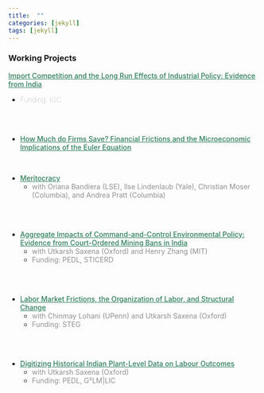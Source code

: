 ```yaml
---
title:  ""
categories: [jekyll]
tags: [jekyll]
---
```


### Working Projects

<a href= "" style="color:#2c7e5a;font-weight: 500;">Import Competition and the Long Run Effects of Industrial Policy: Evidence from India</a>
<ul>
  <li><a style="color:#909090;font-weight: 100;"> Funding: IGC </a> </li>
</ul> 
<br/>
<br/>

- <a href="" style="color:#2c7e5a;font-weight: 500;">How Much do Firms Save? Financial Frictions and the Microeconomic Implications of the Euler Equation
<br/>

- <a href="" style="color:#2c7e5a;font-weight: 500;"> Meritocracy </a>
    * <a style="color:#909090"> with Oriana Bandiera (LSE), Ilse Lindenlaub (Yale), Christian Moser (Columbia), and Andrea Pratt (Columbia) </a>
<br/>
<br/>

- <a href="" style="color:#2c7e5a;font-weight: 500;">Aggregate Impacts of Command-and-Control Environmental Policy: Evidence from Court-Ordered Mining Bans in India</a>
    * <a style="color:#909090"> with Utkarsh Saxena (Oxford) and Henry Zhang (MIT) </a> 
    * <a style="color:#909090"> Funding: PEDL, STICERD </a> 
<br/>
<br/>

- <a href="" style="color:#2c7e5a;font-weight: 500;">Labor Market Frictions, the Organization of Labor, and Structural Change </a>
    * <a style="color:#909090"> with Chinmay Lohani (UPenn) and Utkarsh Saxena (Oxford) </a>
    * <a style="color:#909090"> Funding: STEG </a> 
<br/>
<br/>

- <a href="" style="color:#2c7e5a;font-weight: 500;">Digitizing Historical Indian Plant-Level Data on Labour Outcomes </a>
    * <a style="color:#909090"> with Utkarsh Saxena (Oxford) </a>
    * <a style="color:#909090"> Funding: PEDL, G²LM|LIC </a> 
<br/>
<br/>



<!-- 
### Publications
- forth, <a href="{{site.baseurl}}/files/aeri_NN/aeri_NN.pdf" style="color:#e25440;font-weight: bold;">Using TITLE</a>, ***JOURNAL***&nbsp;&nbsp;&nbsp;&#10098;[git](https://github.com/thomas9t/spatial-econ-cnn)&#10099;
    * AUTHORS
<br/>
<br/>
- 2022, <a href="{{site.baseurl}}/files/are_EITR/tradewar_1203.pdf" style="color:#e25440;font-weight: bold;">TITLE</a>, ***JOURNAL***
    - AUTHOR
  * [Economist](https://www.economist.com/finance-and-economics/2022/01/01/new-research-counts-the-costs-of-the-sino-american-trade-war) 
<br/>
<br/>

### Chapters & Policy Notes -->



